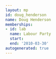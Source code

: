 ```yaml
---
layout: mp
id: doug_henderson
name: Doug Henderson
memberships:
- id: lab
  name: Labour Party
  start: 
  end: '2010-03-30'
autogenerated: true
---
```

